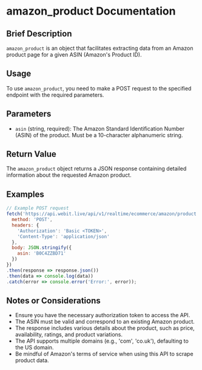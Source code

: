 # amazon_product Documentation

## Brief Description
`amazon_product` is an object that facilitates extracting data from an Amazon product page for a given ASIN (Amazon's Product ID).

## Usage
To use `amazon_product`, you need to make a POST request to the specified endpoint with the required parameters.

## Parameters
- `asin` (string, required): The Amazon Standard Identification Number (ASIN) of the product. Must be a 10-character alphanumeric string.

## Return Value
The `amazon_product` object returns a JSON response containing detailed information about the requested Amazon product.

## Examples

```javascript
// Example POST request
fetch('https://api.webit.live/api/v1/realtime/ecommerce/amazon/product', {
  method: 'POST',
  headers: {
    'Authorization': 'Basic <TOKEN>',
    'Content-Type': 'application/json'
  },
  body: JSON.stringify({
    asin: 'B0C4ZZBD71'
  })
})
.then(response => response.json())
.then(data => console.log(data))
.catch(error => console.error('Error:', error));
```

## Notes or Considerations
- Ensure you have the necessary authorization token to access the API.
- The ASIN must be valid and correspond to an existing Amazon product.
- The response includes various details about the product, such as price, availability, ratings, and product variations.
- The API supports multiple domains (e.g., 'com', 'co.uk'), defaulting to the US domain.
- Be mindful of Amazon's terms of service when using this API to scrape product data.